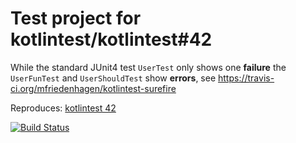 # Test project for kotlintest/kotlintest#42

While the standard JUnit4 test `UserTest` only shows one **failure** the `UserFunTest` and `UserShouldTest` show **errors**,
see https://travis-ci.org/mfriedenhagen/kotlintest-surefire

Reproduces: [kotlintest 42](kotlintest/kotlintest#42)

[![Build Status](https://travis-ci.org/mfriedenhagen/kotlintest-surefire.svg?branch=master)](https://travis-ci.org/mfriedenhagen/kotlintest-surefire)
